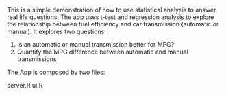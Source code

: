 This is a simple demonstration of how to use statistical analysis to answer real life questions. 
The app uses t-test and regression analysis to explore the relationship between fuel efficiency and car transmission (automatic or manual).
It explores two questions:
1. Is an automatic or manual transmission better for MPG?
2. Quantify the MPG difference between automatic and manual transmissions


The App is composed by two files:

server.R
ui.R

